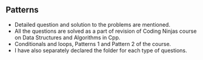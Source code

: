 ## Patterns
- Detailed question and solution to the problems are mentioned.
- All the questions are solved as a part of revision of Coding Ninjas course on Data Structures and Algorithms in Cpp. 
- Conditionals and loops, Patterns 1 and Pattern 2 of the course.
- I have also separately declared the folder for each type of questions.

